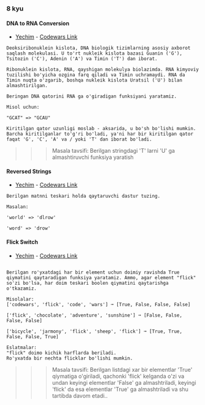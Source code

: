 ### 8 kyu

#### DNA to RNA Conversion

- [Yechim](masalalar/task1.dart) - [Codewars Link](https://www.codewars.com/kata/5556282156230d0e5e000089)

```
Deoksiribonuklein kislota, DNA biologik tizimlarning asosiy axborot saqlash molekulasi. U to'rt nukleik kislota bazasi Guanin ('G'), Tsitozin ('C'), Adenin ('A') va Timin ('T') dan iborat.

Ribonuklein kislota, RNA, qayshigan molekulya biolazimda. RNA kimyoviy tuzilishi bo'yicha ozgina farq qiladi va Timin uchramaydi. RNA da Timin nuqta o'zgarib, boshqa nukleik kislota Uratsil ('U') bilan almashtirilgan.

Beringan DNA qatorini RNA ga o'giradigan funksiyani yaratamiz.

Misol uchun:

"GCAT" => "GCAU"

Kiritilgan qator uzunligi moslab - aksarida, u bo'sh bo'lishi mumkin. Barcha kiritilganlar to'g'ri bo'ladi, ya'ni har bir kiritilgan qator faqat 'G', 'C', 'A' va / yoki 'T' dan iborat bo'ladi.
```

>>> Masala tavsifi: Berilgan stringdagi 'T' larni 'U' ga almashtiruvchi funksiya yaratish
>>>
>>

#### Reversed Strings

- [Yechim](masalalar/task2.dart) - [Codewars Link](https://www.codewars.com/kata/5168bb5dfe9a00b126000018)

```
Berilgan matnni teskari holda qaytaruvchi dastur tuzing.

Masalan: 

'world' => 'dlrow' 

'word' => 'drow'
```

#### Flick Switch

- [Yechim](masalalar/task3.dart) - [Codewars Link](https://www.codewars.com/kata/64fbfe2618692c2018ebbddb)

```

Berilgan ro'yxatdagi har bir element uchun doimiy ravishda True qiymatini qaytaradigan funksiya yaratamiz. Ammo, agar element "flick" so'zi bo'lsa, har doim teskari boolen qiymatini qaytarishga o'tkazamiz.

Misolalar:
['codewars', 'flick', 'code', 'wars'] ➞ [True, False, False, False]

['flick', 'chocolate', 'adventure', 'sunshine'] ➞ [False, False, False, False]

['bicycle', 'jarmony', 'flick', 'sheep', 'flick'] ➞ [True, True, False, False, True]

Eslatmalar:
"flick" doimo kichik harflarda beriladi.
Ro'yxatda bir nechta flicklar bo'lishi mumkin.
```

>>> Masala tavsifi: Berilgan listdagi xar bir elementlar 'True' qiymatiga o'giriladi, qachonki 'flick' kelganda o'zi va undan keyingi elementlar 'False' ga almashtriladi, keyingi 'flick' da esa elementlar 'True' ga almashtriladi va shu tartibda davom etadi..
>>>
>>
